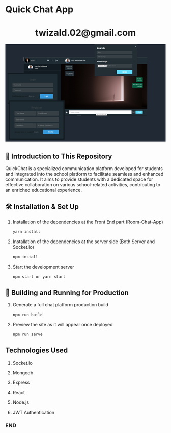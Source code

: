 # Quick Chat App

<h1 align="center">twizald.02@gmail.com</h1>

![demo](/QuickChat.PNG)

## 🚨 Introduction to This Repository

QuickChat is a specialized communication platform developed for students and integrated into the school platform to facilitate seamless and enhanced communication. It aims to provide students with a dedicated space for effective collaboration on various school-related activities, contributing to an enriched educational experience.

## 🛠 Installation & Set Up

1. Installation of the dependencies at the Front End part (Room-Chat-App)

   ```sh
   yarn install
   ```

2. Installation of the dependencies at the server side (Both Server and Socket.io)

   ```sh
   npm install
   ```

3. Start the development server

   ```sh
   npm start or yarn start
   ```

## 🚀 Building and Running for Production

1. Generate a full chat platform production build

   ```sh
   npm run build
   ```

1. Preview the site as it will appear once deployed

   ```sh
   npm run serve
   ```

## Technologies Used

1. Socket.io

2. Mongodb

3. Express

4. React

5. Node.js

6. JWT Authentication

### END